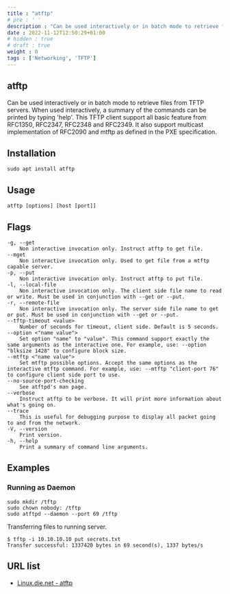 ```yaml
---
title : "atftp"
# pre : ' '
description : "Can be used interactively or in batch mode to retrieve files from TFTP servers."
date : 2022-11-12T12:50:29+01:00
# hidden : true
# draft : true
weight : 0
tags : ['Networking', 'TFTP']
---
```


## atftp

Can be used interactively or in batch mode to retrieve files from TFTP servers. When used interactively, a summary of the commands can be printed by typing 'help'. This TFTP client support all basic feature from RFC1350, RFC2347, RFC2348 and RFC2349. It also support multicast implementation of RFC2090 and mtftp as defined in the PXE specification.

## Installation

```plain
sudo apt install atftp
```

## Usage

```plain
atftp [options] [host [port]]
```

## Flags

```plain
-g, --get
    Non interactive invocation only. Instruct atftp to get file.
--mget
    Non interactive invocation only. Used to get file from a mtftp capable server.
-p, --put
    Non interactive invocation only. Instruct atftp to put file.
-l, --local-file
    Non interactive invocation only. The client side file name to read or write. Must be used in conjunction with --get or --put.
-r, --remote-file
    Non interactive invocation only. The server side file name to get or put. Must be used in conjunction with --get or --put.
--tftp-timeout <value>
    Number of seconds for timeout, client side. Default is 5 seconds.
--option <"name value">
    Set option "name" to "value". This command support exactly the same arguments as the interactive one. For example, use: --option "blksize 1428" to configure block size.
--mtftp <"name value">
    Set mtftp possible options. Accept the same options as the interactive mtftp command. For example, use: --mtftp "client-port 76" to configure client side port to use.
--no-source-port-checking
    See atftpd's man page.
--verbose
    Instruct atftp to be verbose. It will print more information about what's going on.
--trace
    This is useful for debugging purpose to display all packet going to and from the network.
-V, --version
    Print version.
-h, --help
    Print a summary of command line arguments.
```

## Examples

### Running as Daemon

```plain
sudo mkdir /tftp
sudo chown nobody: /tftp
sudo atftpd --daemon --port 69 /tftp
```

Transferring files to running server.

```plain
$ tftp -i 10.10.10.10 put secrets.txt
Transfer successful: 1337420 bytes in 69 second(s), 1337 bytes/s
```

## URL list

* [Linux.die.net - atftp](https://linux.die.net/man/1/atftp)
